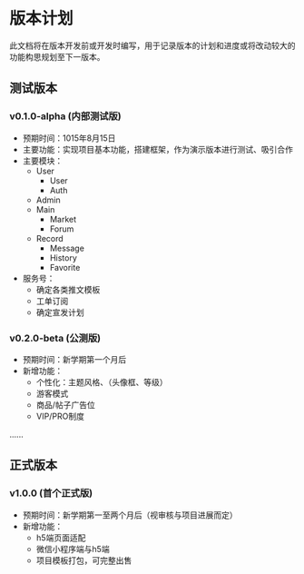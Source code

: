 # 版本计划

此文档将在版本开发前或开发时编写，用于记录版本的计划和进度或将改动较大的功能构思规划至下一版本。

## 测试版本

### v0.1.0-alpha (内部测试版)

- 预期时间：1015年8月15日
- 主要功能：实现项目基本功能，搭建框架，作为演示版本进行测试、吸引合作
- 主要模块：
  - User
    - User
    - Auth
  - Admin
  - Main
    - Market
    - Forum
  - Record
    - Message
    - History
    - Favorite
- 服务号：
  - 确定各类推文模板
  - 工单订阅
  - 确定宣发计划

### v0.2.0-beta (公测版)

- 预期时间：新学期第一个月后
- 新增功能：
  - 个性化：主题风格、（头像框、等级）
  - 游客模式
  - 商品/帖子广告位
  - VIP/PRO制度

......

## 正式版本

### v1.0.0 (首个正式版)

- 预期时间：新学期第一至两个月后（视审核与项目进展而定）
- 新增功能：
  - h5端页面适配
  - 微信小程序端与h5端
  - 项目模板打包，可完整出售
